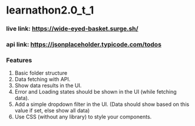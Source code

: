 # learnathon2.0_t_1
### live link: https://wide-eyed-basket.surge.sh/
### api link: https://jsonplaceholder.typicode.com/todos

### Features
1. Basic folder structure
2. Data fetching with API.
3. Show data results in the UI.
4. Error and Loading states should be shown in the UI (while fetching data).
5. Add a simple dropdown filter in the UI. (Data should show based on this value if set, else show all data)
6. Use  CSS (without any library) to style your components.
